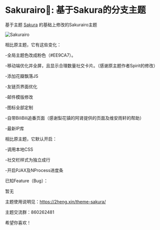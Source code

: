 ﻿Sakurairo🌸: 基于Sakura的分支主题
===

基于主题 [Sakura](https://github.com/mashirozx/Sakura) 的基础上修改的Sakurairo主题

![Sakurairo](https://cdn.jsdelivr.net/gh/mirai-mamori/web-img/img/screenshot.jpg)

相比原主题，它有这些变化：

-全局主题色改成粉色（#EE9CA7）。

-移动端优化并全屏，且显示合理数量社交卡片。（感谢原主题作者Spirit的修改）

-添加花瓣飘落JS

-友链页界面优化

-邮件模版修改

-图标全部定制

-自带BiliBili追番页面（感谢梨花镇的阿肾提供的页面及维安雨轩的帮助）

-最新IP库

相比原主题，它默认开启：

-调用本地CSS

-社交栏样式为独立成行

-开启PJAX及NProcess进度条

已知Feature（Bug）：

暂无

主题使用说明见：<https://2heng.xin/theme-sakura/>

主题交流群：860262481

希望你喜欢！

